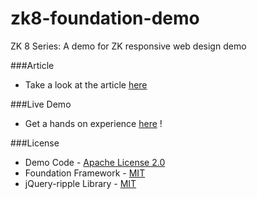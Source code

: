 # zk8-foundation-demo
ZK 8 Series: A demo for ZK responsive web design demo

###Article 
* Take a look at the article [here](http://books.zkoss.org/wiki/Small_Talks/2015/March/ZK8_Series:_Build_Your_Own_Responsive_Website_in_10_Seconds)

###Live Demo
* Get a hands on experience [here](http:www.zkoss.org/zk8-foundation-demo) !

###License	
* Demo Code - [Apache License 2.0](http://www.apache.org/licenses/LICENSE-2.0)
* Foundation Framework - [MIT](http://foundation.zurb.com)
* jQuery-ripple Library - [MIT](https://github.com/adamsea/jquery-ripple)